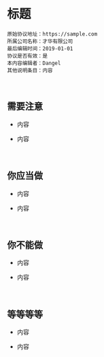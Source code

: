 # 标题

```
原始协议地址：https://sample.com
所属公司名称：才华有限公司
最后编辑时间：2019-01-01
协议是否有效：是
本内容编辑者：Dangel
其他说明条目：内容
```

<br />

## 需要注意

- 内容

- 内容

<br />

## 你应当做

- 内容

- 内容

<br />

## 你不能做

- 内容

- 内容

<br />

## 等等等等

- 内容

- 内容

<br />

<br />